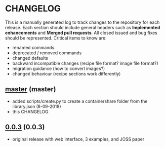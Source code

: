 # CHANGELOG

This is a manually generated log to track changes to the repository for each release. 
Each section should include general headers such as **Implemented enhancements** 
and **Merged pull requests**. All closed issued and bug fixes should be 
represented. Critical items to know are:

 - renamed commands
 - deprecated / removed commands
 - changed defaults
 - backward incompatible changes (recipe file format? image file format?)
 - migration guidance (how to convert images?)
 - changed behaviour (recipe sections work differently)


## [master](https://github.com/vsoch/containershare/tree/master) (master)
 - added scripts/create.py to create a containershare folder from the library.json (8-09-2018)
 - this CHANGELOG

## [0.0.3](https://github.com/vsoch/containershare/releases/tag/0.0.3) (0.0.3)
 - original release with web interface, 3 examples, and JOSS paper

